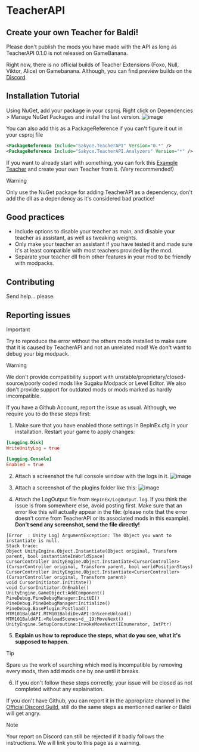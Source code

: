 # TeacherAPI
## Create your own Teacher for Baldi!

Please don't publish the mods you have made with the API as long as TeacherAPI 0.1.0 is not released on GameBanana.

Right now, there is no official builds of Teacher Extensions (Foxo, Null, Viktor, Alice) on Gamebanana. Although, you can find preview builds on the [Discord](https://discord.gg/75ykaFd6sB).

## Installation Tutorial
Using NuGet, add your package in your csproj. Right click on Dependencies > Manage NuGet Packages and install the last version.
![image](https://github.com/Sakyce/TeacherAPI/assets/55030860/262c5c14-4b3d-4cd3-949c-cdb760cb8ca0)

You can also add this as a PackageReference if you can't figure it out in your csproj file 
```xml
<PackageReference Include="Sakyce.TeacherAPI" Version="0.*" />
<PackageReference Include="Sakyce.TeacherAPI.Analyzers" Version="*" /> <!-- Not required but recommended -->
```

If you want to already start with something, you can fork this [Example Teacher](https://github.com/Sakyce/TeacherExample) and create your own Teacher from it. (Very recommended!)

> [!WARNING]
> Only use the NuGet package for adding TeacherAPI as a dependency, don't add the dll as a dependency as it's considered bad practice!

## Good practices
* Include options to disable your teacher as main, and disable your teacher as assistant, as well as tweaking weights.
* Only make your teacher an assistant if you have tested it and made sure it's at least compatible with most teachers provided by the mod.
* Separate your teacher dll from other features in your mod to be friendly with modpacks.

## Contributing
Send help... please.

## Reporting issues

> [!IMPORTANT]  
> Try to reproduce the error without the others mods installed to make sure that it is caused by TeacherAPI and not an unrelated mod! We don't want to debug your big modpack.

> [!WARNING]  
> We don't provide compatibility support with unstable/proprietary/closed-source/poorly coded mods like Sugaku Modpack or Level Editor.
> We also don't provide support for outdated mods or mods marked as hardly imcompatible.

If you have a Github Account, report the issue as usual. Although, we require you to do these steps first:

1. Make sure that you have enabled those settings in BepInEx.cfg in your installation. Restart your game to apply changes:
```toml
[Logging.Disk]
WriteUnityLog = true

[Logging.Console]
Enabled = true
```

2. Attach a screenshot the full console window with the logs in it. ![image](https://github.com/Sakyce/TeacherAPI/assets/55030860/1c016ff1-8f36-4669-adb5-96e5d5d5598c)

3. Attach a screenshot of the plugins folder like this: ![image](https://github.com/Sakyce/TeacherAPI/assets/55030860/874de35e-e3c1-424a-9d3f-06e1de870214)

4. Attach the LogOutput file from `BepInEx/LogOutput.log`. If you think the issue is from somewhere else, avoid posting first. Make sure that an error like this will actually appear in the file: (please note that the error doesn't come from TeacherAPI or its associated mods in this example). **Don't send any screenshot, send the file directly!** 
```
[Error  : Unity Log] ArgumentException: The Object you want to instantiate is null.
Stack trace:
Object UnityEngine.Object.Instantiate(Object original, Transform parent, bool instantiateInWorldSpace)
CursorController UnityEngine.Object.Instantiate<CursorController>(CursorController original, Transform parent, bool worldPositionStays)
CursorController UnityEngine.Object.Instantiate<CursorController>(CursorController original, Transform parent)
void CursorInitiator.Inititate()
void CursorInitiator.OnEnable()
UnityEngine.GameObject:AddComponent()
PineDebug.PineDebugManager:InitUI()
PineDebug.PineDebugManager:Initialize()
PineDebug.BasePlugin:Postload()
MTM101BaldAPI.MTM101BaldiDevAPI:OnSceneUnload()
MTM101BaldAPI.<ReloadScenes>d__19:MoveNext()
UnityEngine.SetupCoroutine:InvokeMoveNext(IEnumerator, IntPtr)
```

5. **Explain us how to reproduce the steps, what do you see, what it's supposed to happen.**
> [!TIP]  
> Spare us the work of searching which mod is incompatible by removing every mods, then add mods one by one until it breaks.
 
6. If you don't follow these steps correctly, your issue will be closed as not completed without any explaination.

If you don't have Github, you can report it in the appropriate channel in the [Official Discord Guild](https://discord.gg/75ykaFd6sB), still do the same steps as mentionned earlier or Baldi will get angry.

> [!NOTE]
> Your report on Discord can still be rejected if it badly follows the instructions. We will link you to this page as a warning.
